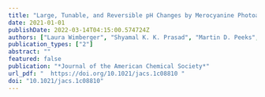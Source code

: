 ```yaml
---
title: "Large, Tunable, and Reversible pH Changes by Merocyanine Photoacids"
date: 2021-01-01
publishDate: 2022-03-14T04:15:00.574724Z
authors: ["Laura Wimberger", "Shyamal K. K. Prasad", "Martin D. Peeks", "Joakim Andréasson", "Timothy W. Schmidt", "Jonathon E. Beves"]
publication_types: ["2"]
abstract: ""
featured: false
publication: "*Journal of the American Chemical Society*"
url_pdf: "  https://doi.org/10.1021/jacs.1c08810 "
doi: "10.1021/jacs.1c08810"
---
```


